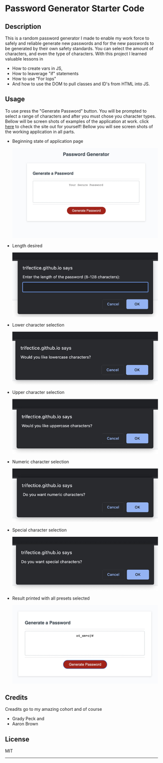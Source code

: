 # Password Generator Starter Code

## Description

This is a random password generator I made to enable my work force to safely and reliable generate new passwords and for the new passwords to be generated by their own safety standards. You can select the amount of characters, and even the type of characters. With this project I learned valuable lessons in 
* How to create vars in JS,
* How to leaverage "if" statements
* How to use "For lops"
* And how to use the DOM to pull classes and ID's from HTML into JS.

## Usage

To use press the "Generate Password" button. You will be prompted to select a range of characters and after you must chose you character types. Bellow will be screen shots of examples of the application at work. click [here](https://trifectice.github.io/passwords-made-easier/) to check the site out for yourself! Bellow you will see screen shots of the working application in all parts.

* Beginning state of application page

    ![Screen shot of application's home state](./assets/first.jpeg)

* Length desired

    ![Screen shot of desired length](./assets/second.jpeg)
   
* Lower character selection

    ![Screen shot of lower characters](./assets/third.jpeg)
   
* Upper character selection

    ![Screen shot of upper characters](./assets/fourth.jpeg)

* Numeric character selection

    ![Screen shot of numeric characters](./assets/fifth.jpeg)

* Special character selection

    ![Screen shot of special characters](./assets/sixth.jpeg)

* Result printed with all presets selected 

    ![Screen shot of password with all presets selected](./assets/seventh.jpeg)
  

## Credits

Creadits go to my amazing cohort and of course
* Grady Peck
and 
* Aaron Brown

## License

MIT

---

